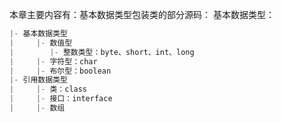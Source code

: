 本章主要内容有：基本数据类型包装类的部分源码：
基本数据类型：
```java
|- 基本数据类型          
|     |- 数值型                            
|        |- 整数类型：byte、short、int、long
|     |- 字符型：char
|     |- 布尔型：boolean
|- 引用数据类型
|     |- 类：class
|     |- 接口：interface
|     |- 数组
```